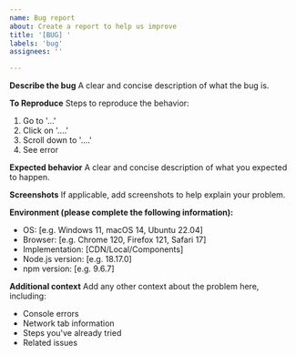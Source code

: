 ```yaml
---
name: Bug report
about: Create a report to help us improve
title: '[BUG] '
labels: 'bug'
assignees: ''

---
```


**Describe the bug**
A clear and concise description of what the bug is.

**To Reproduce**
Steps to reproduce the behavior:
1. Go to '...'
2. Click on '....'
3. Scroll down to '....'
4. See error

**Expected behavior**
A clear and concise description of what you expected to happen.

**Screenshots**
If applicable, add screenshots to help explain your problem.

**Environment (please complete the following information):**
 - OS: [e.g. Windows 11, macOS 14, Ubuntu 22.04]
 - Browser: [e.g. Chrome 120, Firefox 121, Safari 17]
 - Implementation: [CDN/Local/Components]
 - Node.js version: [e.g. 18.17.0]
 - npm version: [e.g. 9.6.7]

**Additional context**
Add any other context about the problem here, including:
- Console errors
- Network tab information
- Steps you've already tried
- Related issues 